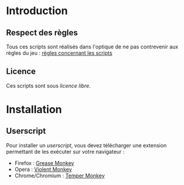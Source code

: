 Introduction
============

Respect des règles
------------------

Tous ces scripts sont réalisés dans l'optique de ne pas contrevenir aux règles du jeu : [règles concernant les scripts](http://forum.guerretribale.fr/showthread.php?21504-Explications-concernant-les-scripts-sur-les-serveurs-fran%C3%A7ais)

Licence
-------

Ces scripts sont sous *licence libre*.

Installation
============

Userscript
----------

Pour installer un *userscript*, vous devez télécharger une extension permettant de les exécuter sur votre navigateur :
- Firefox : [Grease Monkey](https://addons.mozilla.org/fr/firefox/addon/greasemonkey/)
- Opera : [Violent Monkey](https://addons.opera.com/fr/extensions/details/violent-monkey/?display=en)
- Chrome/Chromium : [Temper Monkey](https://chrome.google.com/webstore/detail/tampermonkey/dhdgffkkebhmkfjojejmpbldmpobfkfo?hl=fr)

